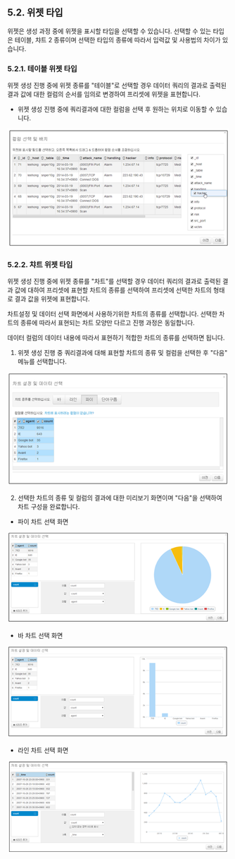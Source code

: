 ## 5.2. 위젯 타입

위젯은 생성 과정 중에 위젯을 표시할 타입을 선택할 수 있습니다. 선택할 수 있는 타입은 테이블, 챠트 2 종류이며 선택한 타입의 종류에 따라서 입력값 및 사용법의 차이가 있습니다.

### 5.2.1. 테이블 위젯 타입

위젯 생성 진행 중에 위젯 종류를 "테이블"로 선택할 경우 데이터 쿼리의 결과로 출력된 결과 값에 대한 컬럼의 순서를 임의로 변경하여 프리셋에 위젯을 표현합니다.

* 위젯 생성 진행 중에 쿼리결과에 대한 컬럼을 선택 후 원하는 위치로 이동할 수 있습니다.

![컬럼선택및배치](images/5.2.1_wiget_type_1.png)

### 5.2.2. 챠트 위젯 타입

위젯 생성 진행 중에 위젯 종류를 "차트"를 선택할 경우 데이터 쿼리의 결과로 출력된 결과 값에 대하여 프리셋에 표현할 차트의 종류를 선택하여 프리셋에 선택한 차트의 형태로 결과 값을 위젯에 표현합니다.

차트설정 및 데이터 선택 화면에서 사용하기위한 차트의 종류를 선택합니다. 선택한 차트의 종류에 따라서 표현되는 차트 모양만 다르고 진행 과정은 동일합니다.

데이터 컬럼의 데이터 내용에 따라서 표현하기 적합한 차트의 종류를 선택하면 됩니다.

1) 위젯 생성 진행 중 쿼리결과에 대해 표현할 차트의 종류 및 컬럼을 선택한 후 "다음" 메뉴를 선택합니다.

![차트설정 및 데이터선택](images/5.2.2_wiget_chart_1.png)

2) 선택한 차트의 종류 및 컬럼의 결과에 대한 미리보기 화면이며 "다음"을 선택하여 차트 구성을 완료합니다.

* 파이 차트 선택 화면

![차트설정 및 데이터 선택](images/5.2.2_wiget_chart_2.png)

* 바 차트 선택 화면

![차트설정 및 데이터 선택](images/5.2.2_wiget_chart_3.png)

* 라인 차트 선택 화면

![차트설정 및 데이터 선택](images/5.2.2_wiget_chart_4.png)

